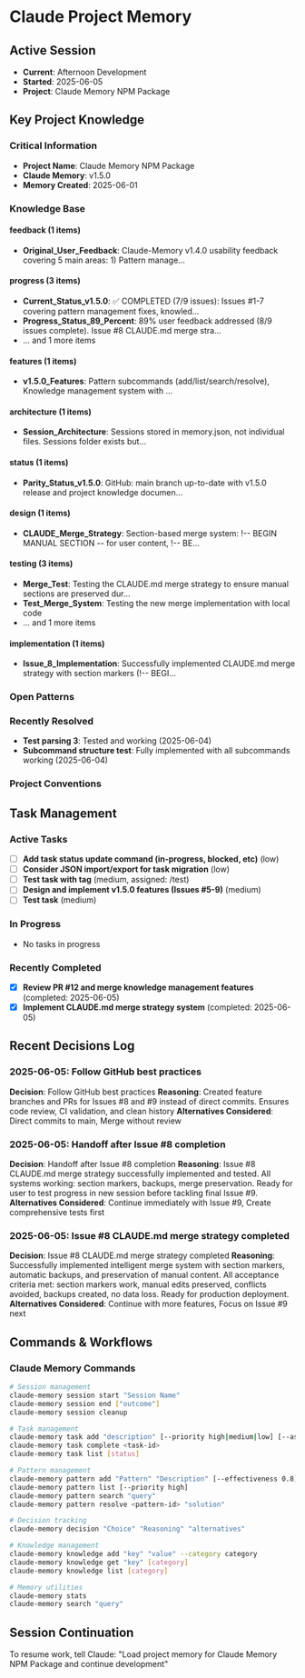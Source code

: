 # Claude Project Memory

## Active Session
- **Current**: Afternoon Development
- **Started**: 2025-06-05
- **Project**: Claude Memory NPM Package

## Key Project Knowledge

### Critical Information
- **Project Name**: Claude Memory NPM Package
- **Claude Memory**: v1.5.0
- **Memory Created**: 2025-06-01

### Knowledge Base
#### feedback (1 items)
- **Original_User_Feedback**: Claude-Memory v1.4.0 usability feedback covering 5 main areas: 1) Pattern manage...

#### progress (3 items)
- **Current_Status_v1.5.0**: ✅ COMPLETED (7/9 issues): Issues #1-7 covering pattern management fixes, knowled...
- **Progress_Status_89_Percent**: 89% user feedback addressed (8/9 issues complete). Issue #8 CLAUDE.md merge stra...
- ... and 1 more items

#### features (1 items)
- **v1.5.0_Features**: Pattern subcommands (add/list/search/resolve), Knowledge management system with ...

#### architecture (1 items)
- **Session_Architecture**: Sessions stored in memory.json, not individual files. Sessions folder exists but...

#### status (1 items)
- **Parity_Status_v1.5.0**: GitHub: main branch up-to-date with v1.5.0 release and project knowledge documen...

#### design (1 items)
- **CLAUDE_Merge_Strategy**: Section-based merge system: !-- BEGIN MANUAL SECTION -- for user content, !-- BE...

#### testing (3 items)
- **Merge_Test**: Testing the CLAUDE.md merge strategy to ensure manual sections are preserved dur...
- **Test_Merge_System**: Testing the new merge implementation with local code
- ... and 1 more items

#### implementation (1 items)
- **Issue_8_Implementation**: Successfully implemented CLAUDE.md merge strategy with section markers (!-- BEGI...


### Open Patterns


### Recently Resolved
- **Test parsing 3**: Tested and working (2025-06-04)
- **Subcommand structure test**: Fully implemented with all subcommands working (2025-06-04)

### Project Conventions
<!-- Discovered during development -->

## Task Management

### Active Tasks
- [ ] **Add task status update command (in-progress, blocked, etc)** (low)
- [ ] **Consider JSON import/export for task migration** (low)
- [ ] **Test task with tag** (medium, assigned: /test)
- [ ] **Design and implement v1.5.0 features (Issues #5-9)** (medium)
- [ ] **Test task** (medium)

### In Progress
- No tasks in progress

### Recently Completed
- [x] **Review PR #12 and merge knowledge management features** (completed: 2025-06-05)
- [x] **Implement CLAUDE.md merge strategy system** (completed: 2025-06-05)

## Recent Decisions Log

### 2025-06-05: Follow GitHub best practices
**Decision**: Follow GitHub best practices
**Reasoning**: Created feature branches and PRs for Issues #8 and #9 instead of direct commits. Ensures code review, CI validation, and clean history
**Alternatives Considered**: Direct commits to main, Merge without review


### 2025-06-05: Handoff after Issue #8 completion
**Decision**: Handoff after Issue #8 completion
**Reasoning**: Issue #8 CLAUDE.md merge strategy successfully implemented and tested. All systems working: section markers, backups, merge preservation. Ready for user to test progress in new session before tackling final Issue #9.
**Alternatives Considered**: Continue immediately with Issue #9, Create comprehensive tests first


### 2025-06-05: Issue #8 CLAUDE.md merge strategy completed
**Decision**: Issue #8 CLAUDE.md merge strategy completed
**Reasoning**: Successfully implemented intelligent merge system with section markers, automatic backups, and preservation of manual content. All acceptance criteria met: section markers work, manual edits preserved, conflicts avoided, backups created, no data loss. Ready for production deployment.
**Alternatives Considered**: Continue with more features, Focus on Issue #9 next


## Commands & Workflows

### Claude Memory Commands
```bash
# Session management
claude-memory session start "Session Name"
claude-memory session end ["outcome"]
claude-memory session cleanup

# Task management
claude-memory task add "description" [--priority high|medium|low] [--assignee name]
claude-memory task complete <task-id>
claude-memory task list [status]

# Pattern management
claude-memory pattern add "Pattern" "Description" [--effectiveness 0.8] [--priority high]
claude-memory pattern list [--priority high]
claude-memory pattern search "query"
claude-memory pattern resolve <pattern-id> "solution"

# Decision tracking
claude-memory decision "Choice" "Reasoning" "alternatives"

# Knowledge management
claude-memory knowledge add "key" "value" --category category
claude-memory knowledge get "key" [category]
claude-memory knowledge list [category]

# Memory utilities
claude-memory stats
claude-memory search "query"
```

## Session Continuation
To resume work, tell Claude:
"Load project memory for Claude Memory NPM Package and continue development"
